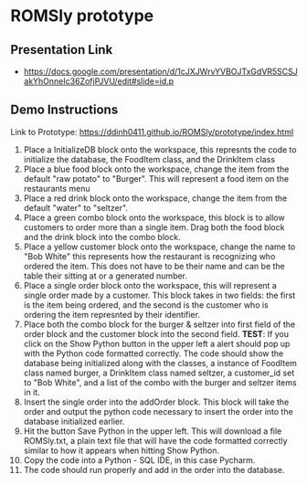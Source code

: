 # ROMSly prototype

## Presentation Link
- https://docs.google.com/presentation/d/1cJXJWrvYVBOJTxGdVR5SCSJakYhOnneIc36ZofjPJVU/edit#slide=id.p

## Demo Instructions
Link to Prototype: https://ddinh0411.github.io/ROMSly/prototype/index.html

1. Place a InitializeDB block onto the workspace, this represnts the code to initialize the database, the FoodItem class, and the DrinkItem class
2. Place a blue food block onto the workspace, change the item from the default "raw potato" to "Burger". This will represent a food item on the restaurants menu
3. Place a red drink block onto the workspace, change the item from the default "water" to "seltzer".
4. Place a green combo block onto the workspace, this block is to allow customers to order more than a single item. Drag both the food block and the drink block into the combo block.
5. Place a yellow customer block onto the workspace, change the name to "Bob White" this represents how the restaurant is recognizing who ordered the item. This does not have to be their name and can be the table their sitting at or a generated number.
6. Place a single order block onto the workspace, this will represent a single order made by a customer. This block takes in two fields: the first is the item being ordered, and the second is the customer who is ordering the item represnted by their identifier.
7. Place both the combo block for the burger & seltzer into first field of the order block and the customer block into the second field.
**TEST**: If you click on the Show Python button in the upper left a alert should pop up with the Python code formatted correctly. The code should show the database being initialized along with the classes, a instance of FoodItem class named burger, a DrinkItem class named seltzer, a customer_id set to "Bob White", and a list of the combo with the burger and seltzer items in it.
8. Insert the single order into the addOrder block. This block will take the order and output the python code necessary to insert the order into the database initialized earlier.
9. Hit the button Save Python in the upper left. This will download a file ROMSly.txt, a plain text file that will have the code formatted correctly similar to how it appears when hitting Show Python.
10. Copy the code into a Python - SQL IDE, in this case Pycharm.
11. The code should run properly and add in the order into the database.